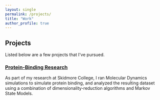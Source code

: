 ```yaml
---
layout: single
permalink: /projects/
title: "Work"
author_profile: true
---
```


## Projects

Listed below are a few projects that I've pursued.

### [Protein-Binding Research](https://hank-huang.github.io/protein-binding)

As part of my research at Skidmore College, I ran Molecular Dynamics simulations to simulate protein binding, and analyzed the resulting dataset using a combination of dimensionality-reduction algorithms and Markov State Models.
